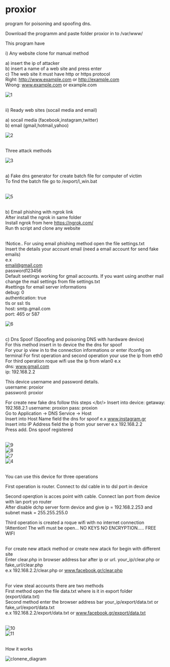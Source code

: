 # proxior
program for poisoning and spoofing dns. <br/>

 Download the programm and paste folder proxior in to /var/www/ <br/>

This program have  <br/>

i) Any website clone for manual method <br/>

  a) insert the ip of attacker <br/>
  b) insert a name of a web site and press enter <br/>
  c) The web site it must have http or https protocol <br/>
     Right: http://www.example.com or http://example.com <br/>
     Wrong: www.example.com or example.com <br/>
     
![1](css/screenshots/1.png) <br/><br/> 

 ii) Ready web sites (socail media and email) <br/>
 
 a) socail media (facebook,instagram,twitter) <br/>
 b) email (gmail,hotmail,yahoo) <br/>

![2](css/screenshots/2.png) <br/><br/> 


Three attack methods </br>

![3](css/screenshots/3.png) <br/><br/> 


a) Fake dns generator for create batch file for computer of victim <br/>
   To find the batch file go to /export/l_win.bat  <br/> <br/>

![5](css/screenshots/5.png) <br/><br/> 


b) Email phishing with ngrok link <br/>
 After install the ngrok in same folder <br/>
 Install ngrok from here https://ngrok.com/ <br/>
 Run th script and clone any website <br/> <br/>
 
 !Notice.. For using email phishing method open the file settings.txt <br/>
 Insert the details your account email (need a email account for send fake emails) <br/>
 e.x <br/>
 email@gmail.com <br/>
 password123456 <br/> 
 Default seetings working for gmail accounts. If you want using another mail change the mail settings from file settings.txt <br/>
 #settings for email server informations <br/>
 debug: 0 </br>
 authentication: true </br>
 tls or ssl: tls </br>
 host: smtp.gmail.com </br>
 port: 465 or 587 </br> 
 
![6](css/screenshots/6.png) <br/><br/> 

 
c) Dns Spoof (Spoofing and poisoning DNS with hardware device) <br/>
   For this method insert in to device the the dns for spoof <br/>
   For your ip view in to the connection informations or enter ifconfig on terminal
   For first operation and second operation your use the ip from eth0 
   For third operation roque wifi use the ip from wlan0 
   e.x <br/>
   dns: www.gmail.com <br/>
   ip: 192.168.2.2 <br/>
   
   This device username and password details. <br/>
   username: proxior <br/>
   password: proxior <br/>
   
   For create new fake dns follow this steps </br/>
   Insert into device: getaway: 192.168.2.1 username: proxion pass: proxion  <br/>
   Go to Application -> DNS Service -> Host <br/>
   Insert into Host Name field the dns for spoof e.x www.instagram.gr <br/>
   Insert into IP Address field the ip from your server e.x 192.168.2.2 <br>
   Press add. Dns spoof registered <br/> <br/>
   
   ![9](css/screenshots/9.png) <br/>
   ![8](css/screenshots/8.png) <br/> 
   ![7](css/screenshots/7.png) <br/> 
   ![4](css/screenshots/4.png) <br/><br/> 

   
   You can use this device for three operations <br/>
   
   First operation is router. Connect to dsl cable in to dsl port in device <br/>
   
   Second operqtion is acces point with cable. Connect lan port from device with lan port yo router <br/>
   After disable dchp server form device and give ip = 192.168.2.253 and subnet mask = 255.255.255.0 <br/>
   
   Third operation is created a roque wifi with no internet connection <br/>
   !Attention! The wifi must be open... NO KEYS NO ENCRYPTION..... FREE WIFI <br/> <br/>
   
   For create new attack method or create new atack for begin with different site <br/> 
   Enter clear.php in browser address bar after ip or url. your_ip/clear.php or fake_url/clear.php <br/>
   e.x 192.168.2.2/clear.php or www.facebook.gr/clear.php <br/> <br/>
   
   For view steal accounts there are two methods </br>
   First method open the file data.txt where is it in export folder (export/data.txt) <br/>
   Second method enter the browser address bar your_ip/export/data.txt or fake_url/export/data.txt <br/>
   e.x 192.168.2.2/export/data.txt or www.facebook.gr/export/data.txt <br/> <br/>
   
   ![10](css/screenshots/10.png)  
   ![11](css/screenshots/11.png) <br/><br/> 

  

   How it works

![clonene_diagram](css/clone_diagram.jpg) 
